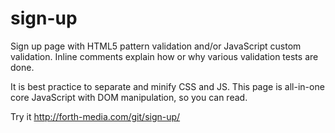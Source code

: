 # sign-up
Sign up page with HTML5 pattern validation and/or JavaScript custom validation. Inline comments explain how or why various validation tests are done.

It is best practice to separate and minify CSS and JS. This page is all-in-one core JavaScript with DOM manipulation, so you can read.

Try it
http://forth-media.com/git/sign-up/
